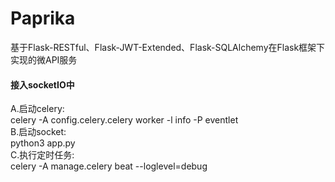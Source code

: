 # Paprika
基于Flask-RESTful、Flask-JWT-Extended、Flask-SQLAlchemy在Flask框架下实现的微API服务  
#### 接入socketIO中
A.启动celery:  
celery -A config.celery.celery worker -l info -P eventlet  
B.启动socket:  
python3 app.py  
C.执行定时任务:  
celery -A manage.celery beat --loglevel=debug